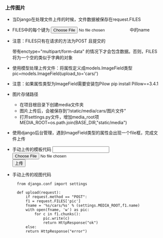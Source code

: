 ### 上传图片

* 当Django在处理文件上传的时候，文件数据被保存在request.FILES
* FILES中的每个键为 **<input type="file" name=""/>** 中的name
* 注意：FILES只有在请求的方法为POST 且提交的<form>带有enctype="multipart/form-data" 的情况下才会包含数据。否则，FILES 将为一个空的类似于字典的对象
* 使用模型处理上传文件：将属性定义成models.ImageField类型
        pic=models.ImageField(upload_to='cars/')
* 注意：如果属性类型为ImageField需要安装包Pilow
        pip install Pillow==3.4.1
* 图片存储路径
    * 在项目根目录下创建media文件夹
    * 图片上传后，会被保存到“/static/media/cars/图片文件”
    * 打开settings.py文件，增加media_root项
        MEDIA_ROOT=os.path.join(BASE_DIR,"static/media")
* 使用django后台管理，遇到ImageField类型的属性会出现一个file框，完成文件上传
* 手动上传的模板代码
        <html>
        <head>
            <title>文件上传</title>
        </head>
        <body>
            <form method="post" action="upload/" enctype="multipart/form-data">
            <input type="text" name="title"><br>
            <input type="file" name="pic"/><br>
            <input type="submit" value="上传">
            </form>
        </body>
        </html>  

* 手动上传的视图代码  

        from django.conf import settings

        def upload(request):
            if request.method == "POST":
            f1 = request.FILES['pic']
            fname = '%s/cars/%s' % (settings.MEDIA_ROOT,f1.name)
            with open(fname, 'w') as pic:
                for c in f1.chunks():
                    pic.write(c)
                    return HttpResponse("ok")
            else:
            return HttpResponse("error")
